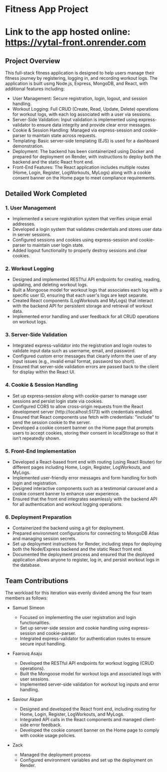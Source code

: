 
# Fitness App Project

# Link to the app hosted online: https://vytal-front.onrender.com

## Project Overview

This full-stack fitness application is designed to help users manage their fitness journey by registering, logging in, and recording workout logs. The application is built using Node.js, Express, MongoDB, and React, with additional features including:

- User Management: Secure registration, login, logout, and session handling.
- Workout Logging: Full CRUD (Create, Read, Update, Delete) operations for workout logs, with each log associated with a user via sessions.
- Server-Side Validation: Input validation is implemented using express-validator to ensure data integrity and provide clear error messages.
- Cookie & Session Handling: Managed via express-session and cookie-parser to maintain state across requests.
- Templating: Basic server-side templating (EJS) is used for a dashboard demonstration.
- Deployment: The backend has been containerized using Docker and prepared for deployment on Render, with instructions to deploy both the backend and the static React front end.
- Front-End Features: The React application includes multiple routes (Home, Login, Register, LogWorkouts, MyLogs) along with a cookie consent banner on the Home page to meet compliance requirements.

## Detailed Work Completed

### 1. User Management
- Implemented a secure registration system that verifies unique email addresses.
- Developed a login system that validates credentials and stores user data in server sessions.
- Configured sessions and cookies using express-session and cookie-parser to maintain user login state.
- Added logout functionality to properly destroy sessions and clear cookies.

### 2. Workout Logging
- Designed and implemented RESTful API endpoints for creating, reading, updating, and deleting workout logs.
- Built a Mongoose model for workout logs that associates each log with a specific user ID, ensuring that each user's logs are kept separate.
- Created React components (LogWorkouts and MyLogs) that interact with the backend API for persistent storage and retrieval of workout data.
- Implemented error handling and user feedback for all CRUD operations on workout logs.

### 3. Server-Side Validation
- Integrated express-validator into the registration and login routes to validate input data such as username, email, and password.
- Configured custom error messages that clearly inform the user of any input issues (e.g., invalid email format, password too short).
- Ensured that server-side validation errors are passed back to the client for display within the React UI.

### 4. Cookie & Session Handling
- Set up express-session along with cookie-parser to manage user sessions and persist login state via cookies.
- Configured CORS to allow cross-origin requests from the React development server (http://localhost:5173) with credentials enabled.
- Ensured that React components use fetch with credentials: "include" to send the session cookie to the server.
- Developed a cookie consent banner on the Home page that prompts users to accept cookies, storing their consent in localStorage so that it isn’t repeatedly shown.

### 5. Front-End Implementation
- Developed a React-based front end with routing (using React Router) for different pages including Home, Login, Register, LogWorkouts, and MyLogs.
- Implemented user-friendly error messages and form handling for both login and registration.
- Designed interactive components such as a testimonial carousel and a cookie consent banner to enhance user experience.
- Ensured that the front end integrates seamlessly with the backend API for all authentication and workout logging operations.

### 6. Deployment Preparation
- Containerized the backend using a git for deployment.
- Prepared environment configurations for connecting to MongoDB Atlas and managing session secrets.
- Set up deployment instructions for Render, including steps for deploying both the Node/Express backend and the static React front end.
- Documented the deployment process and ensured that the deployed application allows anyone to register, log in, and persist workout logs in the database.

## Team Contributions

The workload for this iteration was evenly divided among the four team members as follows:

- Samuel Simeon
  - Focused on implementing the user registration and login functionalities.
  - Set up server-side session and cookie handling using express-session and cookie-parser.
  - Integrated express-validator for authentication routes to ensure secure input handling.

- Faarouq Asaju
  - Developed the RESTful API endpoints for workout logging (CRUD operations).
  - Built the Mongoose model for workout logs and associated logs with user sessions.
  - Implemented server-side validation for workout log inputs and error handling.

- Saviour Akpan
  - Designed and developed the React front end, including routing for Home, Login, Register, LogWorkouts, and MyLogs.
  - Integrated API calls in the React components and managed client-side error feedback.
  - Developed the cookie consent banner on the Home page to comply with cookie usage policies.

- Zack
  - Managed the deployment process
  - Configured environment variables and set up the deployment on Render.

